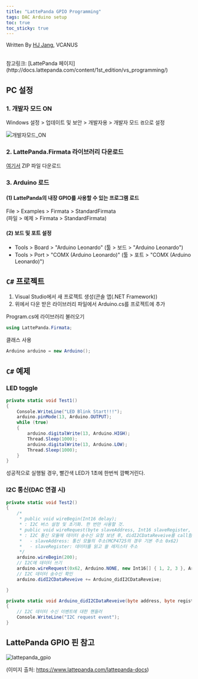 ```yaml
---
title: "LattePanda GPIO Programming"
tags: DAC Arduino setup
toc: true
toc_sticky: true
---
```


Written By [HJ Jang](https://github.com/hei-jung), VCANUS

<br>
참고링크: [LattePanda 페이지](http://docs.lattepanda.com/content/1st_edition/vs_programming/)

## PC 설정

### 1. 개발자 모드 ON

Windows 설정 > 업데이트 및 보안 > 개발자용 > 개발자 모드 `켬`으로 설정

![개발자모드_ON](https://user-images.githubusercontent.com/40985307/102468823-5d075b00-4095-11eb-8fa8-d77c025c8d39.png)


### 2. LattePanda.Firmata 라이브러리 다운로드

[여기서](https://github.com/LattePandaTeam/LattePanda-Development-Support) ZIP 파일 다운로드

### 3. Arduino 로드 

#### (1) LattePanda의 내장 GPIO를 사용할 수 있는 프로그램 로드

File > Examples > Firmata > StandardFirmata<br>
(파일 > 예제 > Firmata > StandardFirmata)

#### (2) 보드 및 포트 설정

- Tools > Board > "Arduino Leonardo" (툴 > 보드 > "Arduino Leonardo")<br>
- Tools > Port > "COMX (Arduino Leonardo)" (툴 > 포트 > "COMX (Arduino Leonardo)")

## `C#` 프로젝트

1. Visual Studio에서 새 프로젝트 생성(콘솔 앱(.NET Framework))
2. 위에서 다운 받은 라이브러리 파일에서 Arduino.cs를 프로젝트에 추가

Program.cs에 라이브러리 불러오기

```cs
using LattePanda.Firmata;
```

클래스 사용

```cs
Arduino arduino = new Arduino();
```

## `C#` 예제

### LED toggle

```cs
private static void Test1()
{
	Console.WriteLine("LED Blink Start!!!");
	arduino.pinMode(13, Arduino.OUTPUT);
	while (true)
	{
		arduino.digitalWrite(13, Arduino.HIGH);
		Thread.Sleep(1000);
		arduino.digitalWrite(13, Arduino.LOW);
		Thread.Sleep(1000);
	}
}
```

성공적으로 실행될 경우, 빨간색 LED가 1초에 한번씩 깜빡거린다.

### I2C 통신(DAC 연결 시)

```cs
private static void Test2()
{
	/*
	 * public void wireBegin(Int16 delay);
	 * : I2C 버스 설정 및 초기화. 한 번만 사용할 것.
	 * public void wireRequest(byte slaveAddress, Int16 slaveRegister, Int16[] data, byte mode);
	 * : I2C 통신 모듈에 데이터 송수신 요청 보낸 후, didI2CDataReveive를 call함
	 *   - slaveAddress: 통신 모듈의 주소(MCP4725의 경우 기본 주소 0x62)
	 *   - slaveRegister: 데이터를 읽고 쓸 레지스터 주소
	 */
	arduino.wireBegin(200);
	// I2C에 데이터 쓰기
	arduino.wireRequest(0x62, Arduino.NONE, new Int16[] { 1, 2, 3 }, Arduino.I2C_MODE_WRITE);
	// I2C 데이터 송수신 확인
	arduino.didI2CDataReveive += Arduino_didI2CDataReveive;

}

private static void Arduino_didI2CDataReveive(byte address, byte register, byte[] data)
{
	// I2C 데이터 수신 이벤트에 대한 핸들러
	Console.WriteLine("I2C request event");
}
```

## LattePanda GPIO 핀 참고

![lattepanda_gpio](https://user-images.githubusercontent.com/40985307/102469060-a788d780-4095-11eb-9314-2ec0a139c8ea.png)

(이미지 출처: https://www.lattepanda.com/lattepanda-docs)
